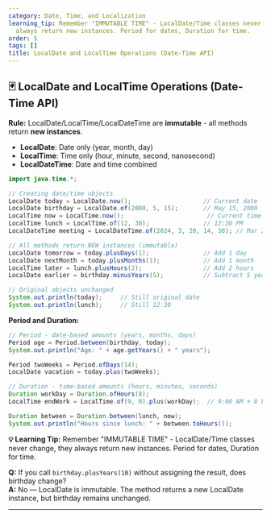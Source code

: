 ```yaml
---
category: Date, Time, and Localization
learning_tip: Remember "IMMUTABLE TIME" - LocalDate/Time classes never change, they
  always return new instances. Period for dates, Duration for time.
order: 5
tags: []
title: LocalDate and LocalTime Operations (Date-Time API)
---
```


## 🃏 LocalDate and LocalTime Operations (Date-Time API)

**Rule:** LocalDate/LocalTime/LocalDateTime are **immutable** - all methods return **new instances**.

- **LocalDate**: Date only (year, month, day)
- **LocalTime**: Time only (hour, minute, second, nanosecond)  
- **LocalDateTime**: Date and time combined

```java
import java.time.*;

// Creating date/time objects
LocalDate today = LocalDate.now();                    // Current date
LocalDate birthday = LocalDate.of(2000, 5, 15);       // May 15, 2000
LocalTime now = LocalTime.now();                       // Current time
LocalTime lunch = LocalTime.of(12, 30);               // 12:30 PM
LocalDateTime meeting = LocalDateTime.of(2024, 3, 20, 14, 30); // Mar 20, 2024 at 2:30 PM

// All methods return NEW instances (immutable)
LocalDate tomorrow = today.plusDays(1);               // Add 1 day
LocalDate nextMonth = today.plusMonths(1);            // Add 1 month
LocalTime later = lunch.plusHours(2);                 // Add 2 hours
LocalDate earlier = birthday.minusYears(5);           // Subtract 5 years

// Original objects unchanged
System.out.println(today);     // Still original date
System.out.println(lunch);     // Still 12:30
```

**Period and Duration:**
```java
// Period - date-based amounts (years, months, days)
Period age = Period.between(birthday, today);
System.out.println("Age: " + age.getYears() + " years");

Period twoWeeks = Period.ofDays(14);
LocalDate vacation = today.plus(twoWeeks);

// Duration - time-based amounts (hours, minutes, seconds)
Duration workDay = Duration.ofHours(8);
LocalTime endWork = LocalTime.of(9, 0).plus(workDay);  // 9:00 AM + 8 hours = 5:00 PM

Duration between = Duration.between(lunch, now);
System.out.println("Hours since lunch: " + between.toHours());
```

**💡 Learning Tip:** Remember "IMMUTABLE TIME" - LocalDate/Time classes never change, they always return new instances. Period for dates, Duration for time.

**Q:** If you call `birthday.plusYears(10)` without assigning the result, does birthday change?  
**A:** No — LocalDate is immutable. The method returns a new LocalDate instance, but birthday remains unchanged.

---